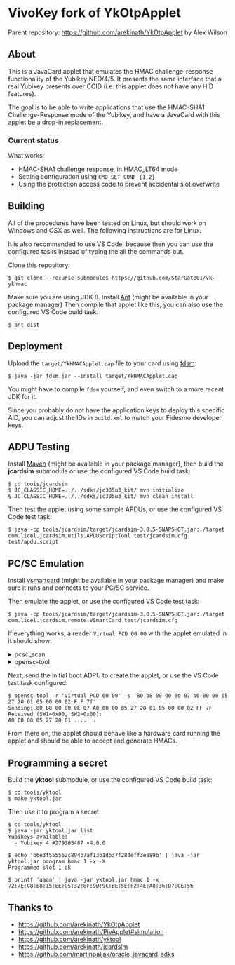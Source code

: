# VivoKey fork of YkOtpApplet

Parent repository: https://github.com/arekinath/YkOtpApplet by Alex Wilson
## About

This is a JavaCard applet that emulates the HMAC challenge-response functionality of the Yubikey NEO/4/5. It presents the same interface that a real Yubikey presents over CCID (i.e. this applet does not have any HID features).

The goal is to be able to write applications that use the HMAC-SHA1 Challenge-Response mode of the Yubikey, and have a JavaCard with this applet be a drop-in replacement.

### Current status

What works:

 * HMAC-SHA1 challenge response, in HMAC_LT64 mode
 * Setting configuration using `CMD_SET_CONF_{1,2}`
 * Using the protection access code to prevent accidental slot overwrite

## Building

All of the procedures have been tested on Linux, but should work on Windows and OSX as well. The following instructions are for Linux. 

It is also recommended to use VS Code, because then you can use the configured tasks instead of typing the all the commands out.

Clone this repository:

```
$ git clone --recurse-submodules https://github.com/StarGate01/vk-ykhmac
```

Make sure you are using JDK 8. Install [Ant](https://ant.apache.org/) (might be available in your package manager) Then compile that applet like this, you can also use the configured VS Code build task.

```
$ ant dist
```

## Deployment

Upload the `target/YkHMACApplet.cap` file to your card using [fdsm](https://github.com/fidesmo/fdsm):

```
$ java -jar fdsm.jar --install target/YkHMACApplet.cap
```

You might have to compile `fdsm` yourself, and even switch to a more recent JDK for it.

Since you probably do not have the application keys to deploy this specific AID, you can adjust the IDs in `build.xml` to match your Fidesmo developer keys.

## ADPU Testing

Install [Maven](https://maven.apache.org/) (might be available in your package manager), then build  the **jcardsim** submodule or use the configured VS Code build task:

```
$ cd tools/jcardsim
$ JC_CLASSIC_HOME=../../sdks/jc305u3_kit/ mvn initialize
§ JC_CLASSIC_HOME=../../sdks/jc305u3_kit/ mvn clean install
```

Then test the applet using some sample APDUs, or use the configured VS Code test task:

```
$ java -cp tools/jcardsim/target/jcardsim-3.0.5-SNAPSHOT.jar:./target com.licel.jcardsim.utils.APDUScriptTool test/jcardsim.cfg test/apdu.script
```

## PC/SC Emulation

Install [vsmartcard](https://frankmorgner.github.io/vsmartcard/) (might be available in your package manager) and make sure it runs and connects to your PC/SC service.


Then emulate the applet, or use the configured VS Code test task:

```
$ java -cp tools/jcardsim/target/jcardsim-3.0.5-SNAPSHOT.jar:./target com.licel.jcardsim.remote.VSmartCard test/jcardsim.cfg
```

If everything works, a reader `Virtual PCD 00 00` with the applet emulated in it should show: 

<details>
<summary>pcsc_scan</summary>

```
$ pcsc_scan

 Reader 0: Virtual PCD 00 00
  Event number: 13
  Card state: Card inserted, 
  ATR: 3B 8D 80 01 80 73 C0 21 C0 57 59 75 62 69 4B 65 79 F9

ATR: 3B 8D 80 01 80 73 C0 21 C0 57 59 75 62 69 4B 65 79 F9
+ TS = 3B --> Direct Convention
+ T0 = 8D, Y(1): 1000, K: 13 (historical bytes)
  TD(1) = 80 --> Y(i+1) = 1000, Protocol T = 0 
-----
  TD(2) = 01 --> Y(i+1) = 0000, Protocol T = 1 
-----
+ Historical bytes: 80 73 C0 21 C0 57 59 75 62 69 4B 65 79
  Category indicator byte: 80 (compact TLV data object)
    Tag: 7, len: 3 (card capabilities)
      Selection methods: C0
        - DF selection by full DF name
        - DF selection by partial DF name
      Data coding byte: 21
        - Behaviour of write functions: proprietary
        - Value 'FF' for the first byte of BER-TLV tag fields: invalid
        - Data unit in quartets: 2
      Command chaining, length fields and logical channels: C0
        - Command chaining
        - Extended Lc and Le fields
        - Logical channel number assignment: No logical channel
        - Maximum number of logical channels: 1
    Tag: 5, len: 7 (card issuer's data)
      Card issuer data: 59 75 62 69 4B 65 79
+ TCK = F9 (correct checksum)

Possibly identified card (using /usr/share/pcsc/smartcard_list.txt):
3B 8D 80 01 80 73 C0 21 C0 57 59 75 62 69 4B 65 79 F9
	Yubikey 5 NFC (via NFC) (Other)
	https://www.yubico.com/product/yubikey-5-nfc/#yubikey-5-nfc
```

</details>

<details>
<summary>opensc-tool</summary>

```
$ opensc-tool -l

# Detected readers (pcsc)
Nr.  Card  Features  Name
0    Yes             Virtual PCD 00 00
1    No              Virtual PCD 00 01

```

</details>

Next, send the initial boot ADPU to create the applet, or use the VS Code  test task configured:

```
$ opensc-tool -r 'Virtual PCD 00 00' -s '80 b8 00 00 0e 07 a0 00 00 05 27 20 01 05 00 00 02 F F 7f'
Sending: 80 B8 00 00 0E 07 A0 00 00 05 27 20 01 05 00 00 02 FF 7F 
Received (SW1=0x90, SW2=0x00):
A0 00 00 05 27 20 01 ....' .
```

From there on, the applet should behave like a hardware card running the applet and should be able to accept and generate HMACs.

## Programming a secret

Build the **yktool** submodule, or use the configured VS Code build task:

```
$ cd tools/yktool
$ make yktool.jar
```

Then use it to program a secret:

```
$ cd tools/yktool
$ java -jar yktool.jar list
Yubikeys available:
  - Yubikey 4 #279305487 v4.0.0

$ echo 'b6e3f555562c894b7af13b1db37f28deff3ea89b' | java -jar yktool.jar program hmac 1 -x -X
Programmed slot 1 ok

$ printf 'aaaa' | java -jar yktool.jar hmac 1 -x
72:7E:C8:E8:15:EE:C5:32:8F:9D:9C:BE:5E:F2:4E:A8:36:D7:CE:56
```

## Thanks to

- https://github.com/arekinath/YkOtpApplet
- https://github.com/arekinath/PivApplet#simulation
- https://github.com/arekinath/yktool
- https://github.com/arekinath/jcardsim
- https://github.com/martinpaljak/oracle_javacard_sdks